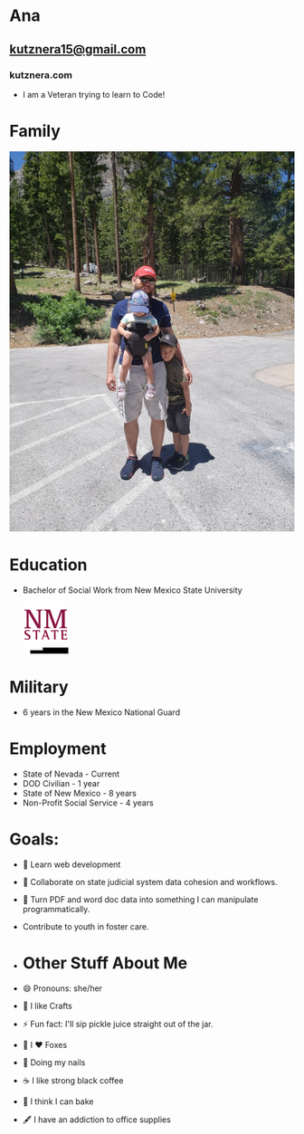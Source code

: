 # Ana 

## kutznera15@gmail.com
### kutznera.com 

- I am a Veteran trying to learn to Code!

# Family
 ![Tom, Everett and Emerson](fam.jpg)
# Education
* Bachelor of Social Work from New Mexico State University 
  
  ![NMSU](nmsu.png)
# Military
* 6 years in the New Mexico National Guard
    
# Employment
* State of Nevada - Current
* DOD Civilian - 1 year
* State of New Mexico - 8 years
* Non-Profit Social Service - 4 years

# Goals:

- 🌱 Learn web development
- 👯 Collaborate on state judicial system data cohesion and workflows.
- 🤔 Turn PDF and word doc data into something I can manipulate programmatically.
- Contribute to youth in foster care.
  

- # Other Stuff About Me 
- 😄 Pronouns: she/her
- :art: I like Crafts
- ⚡ Fun fact: I'll sip pickle juice straight out of the jar.
- :fox_face: I :heart: Foxes
- :nail_care: Doing my nails
- :coffee: I like strong black coffee
- :cake: I think I can bake
- :fountain_pen: I have an addiction to office supplies